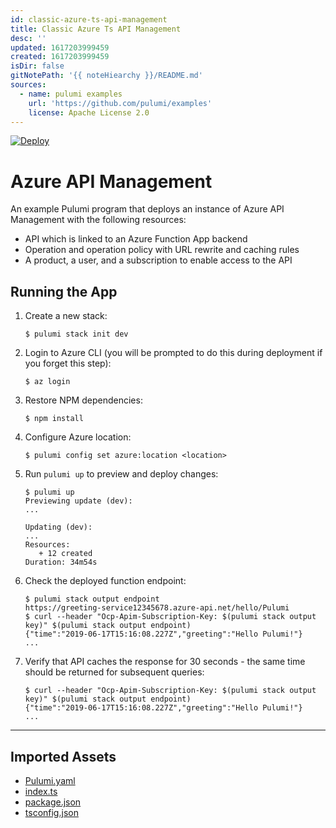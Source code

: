```yaml
---
id: classic-azure-ts-api-management
title: Classic Azure Ts API Management
desc: ''
updated: 1617203999459
created: 1617203999459
isDir: false
gitNotePath: '{{ noteHiearchy }}/README.md'
sources:
  - name: pulumi examples
    url: 'https://github.com/pulumi/examples'
    license: Apache License 2.0
---
```

[![Deploy](https://get.pulumi.com/new/button.svg)](https://app.pulumi.com/new)

# Azure API Management

An example Pulumi program that deploys an instance of Azure API Management with the following resources:

- API which is linked to an Azure Function App backend
- Operation and operation policy with URL rewrite and caching rules
- A product, a user, and a subscription to enable access to the API

## Running the App

1. Create a new stack:

   ```
   $ pulumi stack init dev
   ```

2. Login to Azure CLI (you will be prompted to do this during deployment if you forget this step):

   ```
   $ az login
   ```

3. Restore NPM dependencies:

   ```
   $ npm install
   ```

4. Configure Azure location:

   ```
   $ pulumi config set azure:location <location>
   ```

5. Run `pulumi up` to preview and deploy changes:

   ```
   $ pulumi up
   Previewing update (dev):
   ...

   Updating (dev):
   ...
   Resources:
      + 12 created
   Duration: 34m54s
   ```

6. Check the deployed function endpoint:

   ```
   $ pulumi stack output endpoint
   https://greeting-service12345678.azure-api.net/hello/Pulumi
   $ curl --header "Ocp-Apim-Subscription-Key: $(pulumi stack output key)" $(pulumi stack output endpoint)
   {"time":"2019-06-17T15:16:08.227Z","greeting":"Hello Pulumi!"}
   ...
   ```

7. Verify that API caches the response for 30 seconds - the same time should be returned for subsequent queries:

   ```
   $ curl --header "Ocp-Apim-Subscription-Key: $(pulumi stack output key)" $(pulumi stack output endpoint)
   {"time":"2019-06-17T15:16:08.227Z","greeting":"Hello Pulumi!"}
   ...
   ```

* * *

## Imported Assets

- [Pulumi.yaml](/assets/pulumi.yaml)
- [index.ts](/assets/index.ts)
- [package.json](/assets/package.json)
- [tsconfig.json](/assets/tsconfig.json)


